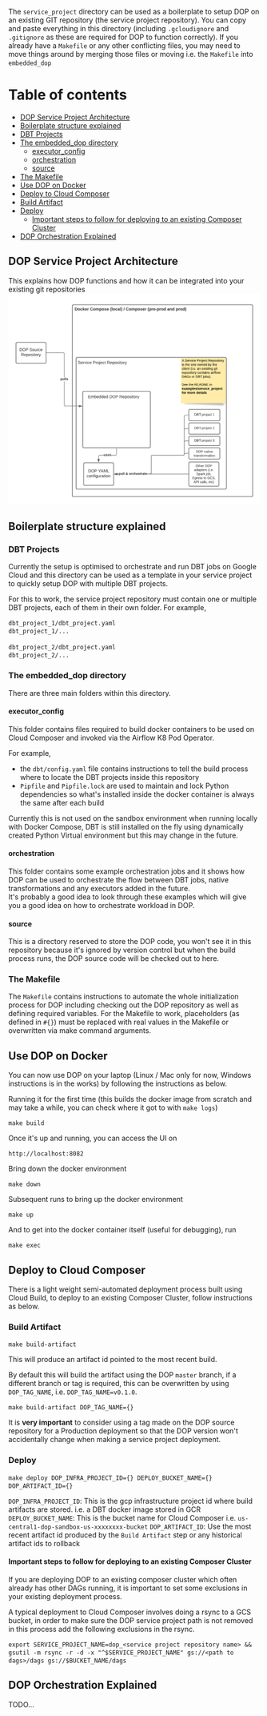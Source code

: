 The `service_project` directory can be used as a boilerplate to setup DOP on an existing GIT repository (the service project repository).
You can copy and paste everything in this directory (including `.gcloudignore` and `.gitignore` as these are required for DOP to function correctly). 
If you already have a `Makefile` or any other conflicting files, you may need to move things around by merging those files or moving i.e. the `Makefile` into `embedded_dop`

Table of contents
=================
* [DOP Service Project Architecture](#dop-service-project-architecture)
* [Boilerplate structure explained](#boilerplate-structure-explained)
 * [DBT Projects](#dbt-projects)
 * [The embedded_dop directory](#the-embedded_dop-directory)
    * [executor_config](#executor_config)
    * [orchestration](#orchestration)
    * [source](#source)
 * [The Makefile](#the-makefile)
* [Use DOP on Docker](#use-dop-on-docker)
* [Deploy to Cloud Composer](#deploy-to-cloud-composer)
 * [Build Artifact](#build-artifact)
 * [Deploy](#deploy)
    * [Important steps to follow for deploying to an existing Composer Cluster](#important-steps-to-follow-for-deploying-to-an-existing-composer-cluster)
* [DOP Orchestration Explained](#dop-orchestration-explained)

## DOP Service Project Architecture
This explains how DOP functions and how it can be integrated into your existing git repositories
![service_project_architecture](../../docs/dop_service_project_architecture.png)  

## Boilerplate structure explained

### DBT Projects
Currently the setup is optimised to orchestrate and run DBT jobs on Google Cloud and this directory can be used as a template in your service project to quickly setup DOP with multiple DBT projects.

For this to work, the service project repository must contain one or multiple DBT projects, each of them in their own folder. 
For example, 
```
dbt_project_1/dbt_project.yaml
dbt_project_1/...

dbt_project_2/dbt_project.yaml
dbt_project_2/...
```

### The embedded_dop directory
There are three main folders within this directory. 

#### executor_config
This folder contains files required to build docker containers to be used on Cloud Composer and invoked via the Airflow K8 Pod Operator. 

For example, 
- the `dbt/config.yaml` file contains instructions to tell the build process where to locate the DBT projects inside this repository
- `Pipfile` and `Pipfile.lock` are used to maintain and lock Python dependencies so what's installed inside the docker container is always the same after each build   

Currently this is not used on the sandbox environment when running locally with Docker Compose, DBT is still installed on the fly using dynamically created Python Virtual environment but this may change in the future. 

#### orchestration 
This folder contains some example orchestration jobs and it shows how DOP can be used to orchestrate the flow between DBT jobs, native transformations and any executors added in the future.  
It's probably a good idea to look through these examples which will give you a good idea on how to orchestrate workload in DOP.

#### source
This is a directory reserved to store the DOP code, you won't see it in this repository because it's ignored by version control but when the build process runs, the DOP source code will be checked out to here.  

### The Makefile
The `Makefile` contains instructions to automate the whole initialization process for DOP including checking out the DOP repository as well as defining required variables.
For the Makefile to work, placeholders (as defined in `#{}`) must be replaced with real values in the Makefile or overwritten via make command arguments. 

## Use DOP on Docker
You can now use DOP on your laptop (Linux / Mac only for now, Windows instructions is in the works) by following the instructions as below. 

Running it for the first time (this builds the docker image from scratch and may take a while, you can check where it got to with `make logs`)
```
make build
```

Once it's up and running, you can access the UI on 
```
http://localhost:8082
```

Bring down the docker environment
```
make down
```

Subsequent runs to bring up the docker environment
```
make up
```

And to get into the docker container itself (useful for debugging), run
```
make exec
```

## Deploy to Cloud Composer
There is a light weight semi-automated deployment process built using Cloud Build, to deploy to an existing Composer Cluster, follow instructions as below.

### Build Artifact
```
make build-artifact
```
This will produce an artifact id pointed to the most recent build.

By default this will build the artifact using the DOP `master` branch, if a different branch or tag is required, this can be overwritten by using `DOP_TAG_NAME`, i.e. `DOP_TAG_NAME=v0.1.0`. 

```
make build-artifact DOP_TAG_NAME={}
```

It is **very important** to consider using a tag made on the DOP source repository for a Production deployment so that the DOP version won't accidentally change when making a service project deployment.


### Deploy
```
make deploy DOP_INFRA_PROJECT_ID={} DEPLOY_BUCKET_NAME={} DOP_ARTIFACT_ID={}
```
`DOP_INFRA_PROJECT_ID`: This is the gcp infrastructure project id where build artifacts are stored. i.e. a DBT docker image stored in GCR
`DEPLOY_BUCKET_NAME`: This is the bucket name for Cloud Composer i.e. `us-central1-dop-sandbox-us-xxxxxxxx-bucket`
`DOP_ARTIFACT_ID`: Use the most recent artifact id produced by the `Build Artifact` step or any historical artifact ids to rollback

#### Important steps to follow for deploying to an existing Composer Cluster
If you are deploying DOP to an existing composer cluster which often already has other DAGs running, 
it is important to set some exclusions in your existing deployment process.  

A typical deployment to Cloud Composer involves doing a rsync to a GCS bucket, in order to make sure the DOP service project path is not removed in this process add the following exclusions in the rsync. 
```
export SERVICE_PROJECT_NAME=dop_<service project repository name> && gsutil -m rsync -r -d -x "^$SERVICE_PROJECT_NAME" gs://<path to dags>/dags gs://$BUCKET_NAME/dags
``` 

## DOP Orchestration Explained
TODO...